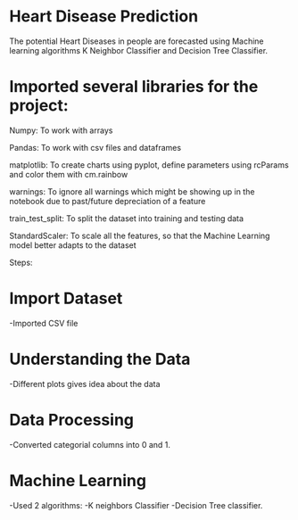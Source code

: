 # Heart Disease Prediction
The potential Heart Diseases in people are forecasted using Machine learning algorithms K Neighbor Classifier and  Decision Tree Classifier.
# Imported several libraries for the project:

Numpy: To work with arrays

Pandas: To work with csv files and dataframes

matplotlib: To create charts using pyplot, define parameters using rcParams and color them with cm.rainbow

warnings: To ignore all warnings which might be showing up in the notebook due to past/future depreciation of a feature

train_test_split: To split the dataset into training and testing data

StandardScaler: To scale all the features, so that the Machine Learning model better adapts to the dataset

Steps:

# Import Dataset
-Imported CSV file

# Understanding the Data
-Different plots gives idea about the data

# Data Processing
-Converted categorial columns into 0 and 1.

# Machine Learning
-Used 2 algorithms:
  -K neighbors Classifier
  -Decision Tree classifier.

